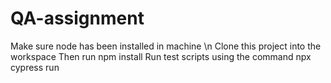# QA-assignment
Make sure node has been installed in machine \n 
Clone this project into the workspace
Then run npm install
Run test scripts using the command npx cypress run
